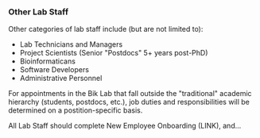 ### Other Lab Staff

Other categories of lab staff include (but are not limited to):

* Lab Technicians and Managers
* Project Scientists (Senior "Postdocs" 5+ years post-PhD)
* Bioinformaticans
* Software Developers
* Administrative Personnel

For appointments in the Bik Lab that fall outside the "traditional" academic hierarchy (students, postdocs, etc.), job duties and responsibilities will be determined on a postition-specific basis.

All Lab Staff should complete New Employee Onboarding (LINK), and...